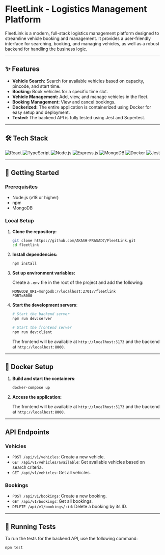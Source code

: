 # FleetLink - Logistics Management Platform

FleetLink is a modern, full-stack logistics management platform designed to streamline vehicle booking and management. It provides a user-friendly interface for searching, booking, and managing vehicles, as well as a robust backend for handling the business logic.

---

## ✨ Features

- **Vehicle Search:** Search for available vehicles based on capacity, pincode, and start time.
- **Booking:** Book vehicles for a specific time slot.
- **Vehicle Management:** Add, view, and manage vehicles in the fleet.
- **Booking Management:** View and cancel bookings.
- **Dockerized:** The entire application is containerized using Docker for easy setup and deployment.
- **Tested:** The backend API is fully tested using Jest and Supertest.

---

## 🛠️ Tech Stack

![React](https://img.shields.io/badge/React-20232A?style=for-the-badge&logo=react&logoColor=61DAFB)
![TypeScript](https://img.shields.io/badge/TypeScript-007ACC?style=for-the-badge&logo=typescript&logoColor=white)
![Node.js](https://img.shields.io/badge/Node.js-339933?style=for-the-badge&logo=nodedotjs&logoColor=white)
![Express.js](https://img.shields.io/badge/Express.js-000000?style=for-the-badge&logo=express&logoColor=white)
![MongoDB](https://img.shields.io/badge/MongoDB-4EA94B?style=for-the-badge&logo=mongodb&logoColor=white)
![Docker](https://img.shields.io/badge/Docker-2496ED?style=for-the-badge&logo=docker&logoColor=white)
![Jest](https://img.shields.io/badge/Jest-C21325?style=for-the-badge&logo=jest&logoColor=white)

---

## 🚀 Getting Started

### Prerequisites

- Node.js (v18 or higher)
- npm
- MongoDB

### Local Setup

1.  **Clone the repository:**

    ```bash
    git clone https://github.com/AKASH-PRASAD7/FleetLink.git
    cd fleetlink
    ```

2.  **Install dependencies:**

    ```bash
    npm install
    ```

3.  **Set up environment variables:**

    Create a `.env` file in the root of the project and add the following:

    ```
    MONGODB_URI=mongodb://localhost:27017/fleetlink
    PORT=8000
    ```

4.  **Start the development servers:**

    ```bash
    # Start the backend server
    npm run dev:server

    # Start the frontend server
    npm run dev:client
    ```

    The frontend will be available at `http://localhost:5173` and the backend at `http://localhost:8000`.

---

## 🐳 Docker Setup

1.  **Build and start the containers:**

    ```bash
    docker-compose up
    ```

2.  **Access the application:**

    The frontend will be available at `http://localhost:5173` and the backend at `http://localhost:8000`.

---

##  API Endpoints

### Vehicles

- `POST /api/v1/vehicles`: Create a new vehicle.
- `GET /api/v1/vehicles/available`: Get available vehicles based on search criteria.
- `GET /api/v1/vehicles`: Get all vehicles.

### Bookings

- `POST /api/v1/bookings`: Create a new booking.
- `GET /api/v1/bookings`: Get all bookings.
- `DELETE /api/v1/bookings/:id`: Delete a booking by its ID.

---

## 🧪 Running Tests

To run the tests for the backend API, use the following command:

```bash
npm test
```

